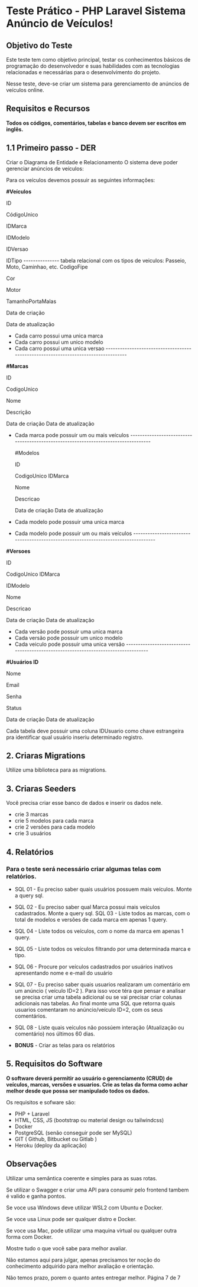 ﻿# **Teste Prático - PHP Laravel Sistema Anúncio de Veículos!**

## Objetivo do Teste

Este teste tem como objetivo principal, testar os conhecimentos básicos de programação do desenvolvedor e suas habilidades com as tecnologias relacionadas e necessárias para o desenvolvimento do projeto.

Nesse teste, deve-se criar um sistema para gerenciamento de anúncios de veículos online.

## Requisitos e Recursos

**Todos os códigos, comentários, tabelas e banco devem ser escritos em inglês.**

## 1.1 Primeiro passo - DER

Criar o Diagrama de Entidade e Relacionamento O sistema deve poder gerenciar anúncios de veículos:

Para os veículos devemos possuir as seguintes informações:

**#Veículos**

ID

CódigoUnico

IDMarca

IDModelo

IDVersao

IDTipo --------------- tabela relacional com os tipos de veiculos: Passeio, Moto, Caminhao, etc. CodigoFipe

Cor

Motor

TamanhoPortaMalas

Data de criação

Data de atualização

- Cada carro possui uma unica marca
- Cada carro possui um unico modelo
- Cada carro possui uma unica versao -----------------------------------------------------------------------------------

**#Marcas**

ID

CodigoUnico

Nome

Descrição

Data de criação Data de atualização

- Cada marca pode possuir um ou mais veículos -----------------------------------------------------------------------------------

  #Modelos

  ID

  CodigoUnico IDMarca

  Nome

  Descricao

  Data de criação Data de atualização

- Cada modelo pode possuir uma unica marca
- Cada modelo pode possuir um ou mais veículos -----------------------------------------------------------------------------------

**#Versoes**

ID

CodigoUnico IDMarca

IDModelo

Nome

Descricao

Data de criação Data de atualização

- Cada versão pode possuir uma unica marca
- Cada versão pode possuir um unico modelo
- Cada veiculo pode possuir uma unica versão -----------------------------------------------------------------------------------

**#Usuários ID**

Nome

Email

Senha

Status

Data de criação Data de atualização

Cada tabela deve possuir uma coluna IDUsuario como chave estrangeira pra identificar qual usuário inseriu determinado registro.

## 2. Criaras Migrations

Utilize uma biblioteca para as migrations.

## 3. Criaras Seeders

Você precisa criar esse banco de dados e inserir os dados nele.

- crie 3 marcas
- crie 5 modelos para cada marca
- crie 2 versões para cada modelo
- crie 3 usuários
## 4. Relatórios

### Para o teste será necessário criar algumas telas com relatórios.

- SQL 01 - Eu preciso saber quais usuários possuem mais veículos. Monte a query sql.

- SQL 02 - Eu preciso saber qual Marca possui mais veículos cadastrados. Monte a query sql. SQL 03 - Liste todos as marcas, com o total de modelos e versões de cada marca em apenas 1 query.

- SQL 04 - Liste todos os veículos, com o nome da marca em apenas 1 query.

- SQL 05 - Liste todos os veículos filtrando por uma determinada marca e tipo.

- SQL 06 - Procure por veículos cadastrados por usuários inativos apresentando nome e e-mail do usuário

- SQL 07 - Eu preciso saber quais usuarios realizaram um comentário em um anúncio ( veículo ID=2 ). Para isso voce téra que pensar e analisar se precisa criar uma tabela adicional ou se vai precisar criar colunas adicionais nas tabelas. Ao final monte uma SQL que retorna quais usuarios comentaram no anúncio/veículo ID=2, com os seus comentários.

- SQL 08 - Liste quais veículos não possúem interação (Atualização ou comentário) nos últimos 60 dias.

- **BONUS** - Criar as telas para os relatórios

## 5. Requisitos do Software

**O software deverá permitir ao usuário o gerenciamento (CRUD) de veículos, marcas, versões e usuarios. Crie as telas da forma como achar melhor desde que possa ser manipulado todos os dados.**

Os requisitos e sofware são:

- PHP + Laravel
- HTML, CSS, JS (bootstrap ou material design ou tailwindcss)
- Docker
- PostgreSQL (senão conseguir pode ser MySQL)
- GIT ( Github, Bitbucket ou Gitlab )
- Heroku (deploy da aplicação)

## Observações

Utilizar uma semântica coerente e simples para as suas rotas.

Se utilizar o Swagger e criar uma API para consumir pelo frontend tambem é valido e ganha pontos.

Se voce usa Windows deve utilizar WSL2 com Ubuntu e Docker.

Se voce usa Linux pode ser qualquer distro e Docker.

Se voce usa Mac, pode utilizar uma maquina virtual ou qualquer outra forma com Docker.

Mostre tudo o que você sabe para melhor avaliar.

Não estamos aqui para julgar, apenas precisamos ter noção do conhecimento adquirido para melhor avaliação e orientação.

Não temos prazo, porem o quanto antes entregar melhor.
Página 7 de 7

